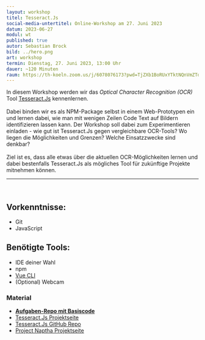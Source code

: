 ```yaml
---
layout: workshop
titel: Tesseract.Js
social-media-untertitel: Online-Workshop am 27. Juni 2023
datum: 2023-06-27
modul: wt
published: true
autor: Sebastian Brock
bild: ../hero.png
art: workshop
termin: Dienstag, 27. Juni 2023, 13:00 Uhr
dauer: ~120 Minuten
raum: https://th-koeln.zoom.us/j/6078076173?pwd=TjZXb1BoRUxYTktNQnVmZTducVhBQT09 Kenncode noss
---
```


In diesem Workshop werden wir das <i>Optical Character Recognition (OCR)</i> Tool  [Tesseract.Js](https://tesseract.projectnaptha.com) kennenlernen.<br><br>
Dabei binden wir es als NPM-Package selbst in einem Web-Prototypen ein und lernen dabei, wie man mit wenigen Zeilen Code Text auf Bildern identifizieren lassen kann. Der Workshop soll dabei zum Experimentieren einladen - wie gut ist Tesseract.Js gegen vergleichbare OCR-Tools? Wo liegen die Möglichkeiten und Grenzen? Welche Einsatzzwecke sind denkbar?<br><br>
Ziel ist es, dass alle etwas über die aktuellen OCR-Möglichkeiten lernen und dabei bestenfalls Tesseract.Js als mögliches Tool für zukünftige Projekte mitnehmen können.


---
<br>

## Vorkenntnisse:
- Git
- JavaScript

## Benötigte Tools:
- IDE deiner Wahl
- npm
- [Vue CLI](https://cli.vuejs.org/guide/installation.html)
- (Optional) Webcam


### Material
- <b>[Aufgaben-Repo mit Basiscode](https://github.com/sebastianbroc/workshopTesseract)</b>
- [Tesseract.Js Projektseite](https://tesseract.projectnaptha.com)
- [Tesseract.Js GitHub Repo](https://github.com/naptha/tesseract.js#tesseractjs)
- [Project Naptha Projektseite](https://projectnaptha.com)
